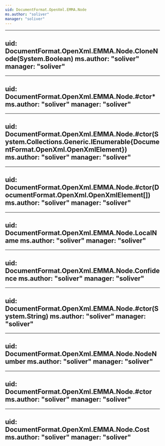 ```yaml
---
uid: DocumentFormat.OpenXml.EMMA.Node
ms.author: "soliver"
manager: "soliver"
---
```


---
uid: DocumentFormat.OpenXml.EMMA.Node.CloneNode(System.Boolean)
ms.author: "soliver"
manager: "soliver"
---

---
uid: DocumentFormat.OpenXml.EMMA.Node.#ctor*
ms.author: "soliver"
manager: "soliver"
---

---
uid: DocumentFormat.OpenXml.EMMA.Node.#ctor(System.Collections.Generic.IEnumerable{DocumentFormat.OpenXml.OpenXmlElement})
ms.author: "soliver"
manager: "soliver"
---

---
uid: DocumentFormat.OpenXml.EMMA.Node.#ctor(DocumentFormat.OpenXml.OpenXmlElement[])
ms.author: "soliver"
manager: "soliver"
---

---
uid: DocumentFormat.OpenXml.EMMA.Node.LocalName
ms.author: "soliver"
manager: "soliver"
---

---
uid: DocumentFormat.OpenXml.EMMA.Node.Confidence
ms.author: "soliver"
manager: "soliver"
---

---
uid: DocumentFormat.OpenXml.EMMA.Node.#ctor(System.String)
ms.author: "soliver"
manager: "soliver"
---

---
uid: DocumentFormat.OpenXml.EMMA.Node.NodeNumber
ms.author: "soliver"
manager: "soliver"
---

---
uid: DocumentFormat.OpenXml.EMMA.Node.#ctor
ms.author: "soliver"
manager: "soliver"
---

---
uid: DocumentFormat.OpenXml.EMMA.Node.Cost
ms.author: "soliver"
manager: "soliver"
---
